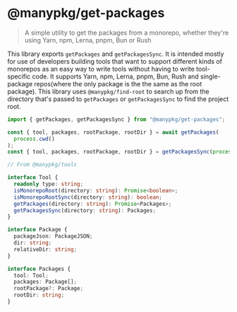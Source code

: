 # @manypkg/get-packages

> A simple utility to get the packages from a monorepo, whether they're using Yarn, npm, Lerna, pnpm, Bun or Rush

This library exports `getPackages` and `getPackagesSync`. It is intended mostly for use of developers building tools that want to support different kinds of monorepos as an easy way to write tools without having to write tool-specific code. It supports Yarn, npm, Lerna, pnpm, Bun, Rush and single-package repos(where the only package is the the same as the root package). This library uses `@manypkg/find-root` to search up from the directory that's passed to `getPackages` or `getPackagesSync` to find the project root.

```typescript
import { getPackages, getPackagesSync } from "@manypkg/get-packages";

const { tool, packages, rootPackage, rootDir } = await getPackages(
  process.cwd()
);
const { tool, packages, rootPackage, rootDir } = getPackagesSync(process.cwd());

// From @manypkg/tools

interface Tool {
  readonly type: string;
  isMonorepoRoot(directory: string): Promise<boolean>;
  isMonorepoRootSync(directory: string): boolean;
  getPackages(directory: string): Promise<Packages>;
  getPackagesSync(directory: string): Packages;
}

interface Package {
  packageJson: PackageJSON;
  dir: string;
  relativeDir: string;
}

interface Packages {
  tool: Tool;
  packages: Package[];
  rootPackage?: Package;
  rootDir: string;
}
```
